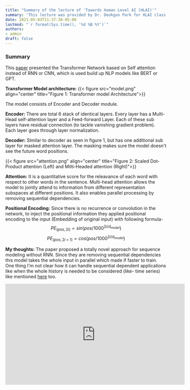 ```yaml
---
title: "Summary of the lecture of 'Towards Human Level AI (HLAI)'"
summary: 'This lecture was provided by Dr. Deokgun Park for HLAI class.'
date: 2021-05-03T11:37:38-05:00
lastmod: "`r format(Sys.time(), '%d %B %Y')`"
authors:
- admin
draft: false
---
```


### Summary
This [paper](https://arxiv.org/pdf/1706.03762.pdf) presented the Transformer Network based on Self attention instead of RNN or CNN, which is used build up NLP models like BERT or GPT.


**Transformer Model architecture:**
{{< figure src="model.png" align="center"  title="Figure 1: Transformer model Architecture">}}

The model consists of Encoder and Decoder module.

**Encoder:**
There are total 6 stack of identical layers. Every layer has a Multi-Head self-attention layer and a Feed-forward Layer. Each of these sub layers have residual connection (to tackle vanishing gradient problem). Each layer goes through layer normalization.

**Decoder:**
SImilar to decoder as seen in figure 1, but has one additional sub layer for masked attention layer. The masking makes sure the model doesn't see the future word positions.

{{< figure src="attention.png" align="center"  title="Figure 2: Scaled Dot-Product attention (Left) and Milti-Headed attention (Right)">}}

**Attention:**
It is a quantitative score for the releavance of each word with respect to other words in the sentence. Multi-head attention allows the model to jointly attend to information from different representation subspaces at different positions. It also enables parallel processing by removing sequential dependencies.

**Positional Encoding:**
Since there is no recurrence or convolution in the network, to inject the positional information they applied positional encoding to the input (Embedding of original input) with following formula-
$$ PE_{(pos,2i)} = sin(pos/1000^{2i/d_{model}}) $$
$$ PE_{(pos,2i+1)} = cos(pos/1000^{2i/d_{model}}) $$

**My thoughts:**
The paper proposed a totally novel approach for sequence modeling without RNN. Since they are removing sequential dependencies this model takes the whole input in parallel which made if faster to train. One thing I'm not clear how it can handle sequential dependent applications like when the whole history is needed to be considered (like- time series) like mentioned [here](https://www.tensorflow.org/tutorials/text/transformer) too.


<iframe width="560" height="315" src="https://web.microsoftstream.com/video/666b2a1c-621b-4e5a-88b4-6642045cd95e" frameborder="0" allow="accelerometer; autoplay; encrypted-media; gyroscope; picture-in-picture" allowfullscreen></iframe>
